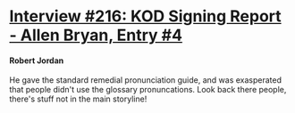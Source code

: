 # [Interview #216: KOD Signing Report - Allen Bryan, Entry #4](https://www.theoryland.com/intvmain.php?i=216#4)

#### Robert Jordan

He gave the standard remedial pronunciation guide, and was exasperated that people didn't use the glossary pronuncations. Look back there people, there's stuff not in the main storyline!

